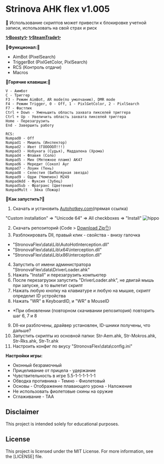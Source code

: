 # Strinova AHK flex v1.005

🙏 Использование скриптов может привести к блокировке учетной записи, использовать на свой страх и риск

[__✨Boosty✨__](https://boosty.to/kramar1337)
[__✨SteamTrade✨__](https://steamcommunity.com/tradeoffer/new/?partner=176456946&token=QbYR9jmE)

__🚀Функционал:🚀__

- AimBot (PixelSearch)
- TriggerBot (PixlGetColor, PixlSearch)
- RCS (Контроль отдачи)
- Macros

:musical_keyboard:__Горячие клавиши:__:musical_keyboard:
```
V - Аимбот
C - Триггер
F3 - Режим AimBot, AR mode(по умолчанию), DMR mode
F4 - Режим Trigger, 0 - Off, 1 - PixlGetColor, 2 - PixlSearch
F7 - Фастпик
Ctrl + Down - Уменьшить область захвата пикселей триггера
Ctrl + Up - Увеличить область захвата пикселей триггера
Home - Перезагрузить
End - Завершить работу

RCS:
Numpad0 - Off
Numpad1 - Мишель (Инспектор)
Numpad2 - Ивет (ГОООООЛ!!!)
Numpad3 - Нобунага (Судья), Маддалена (Хрома)
Numpad4 - Флавия (Соло)
Numpad5 - Мин (Мятежное пламя) АК47
Numpad6 - Мередит (Сокол) Ауг
Numpad7 - Лоуин (Тень)
Numpad8 - Селестия (БиПолярная звезда)
Numpad9 - Одри (Чемпион) M249
NumpadAdd - Фуксия (Зубец)
NumpadSub - Фрагранс (Цветение)
NumpadMult - Эйка (Пожар)
```

:memo:__Как запустить?__:memo:

1. Скачать и установить [Autohotkey.com](https://www.autohotkey.com/download/ahk-install.exe)(прямая ссылка)

"Custom installation" => "Unicode 64" => All checkboxes => "Install"
![hippo](https://media.giphy.com/media/LerrohpjasApOHH9G1/giphy.gif)

2. Скачать репозиторий (Code > [Download Zip👌](https://github.com/Kramar1337/Strinova-AHK-flex/archive/main.zip))
3. Разблокировать Dll, правый клик - свойства - внизу галочка
 - "StronovaFlex\data\Lib\AutoHotInterception.dll"
 - "StronovaFlex\data\Lib\x64\interception.dll"
 - "StronovaFlex\data\Lib\x86\interception.dll"
4. Запустить от имени администратора "StronovaFlex\data\DriverLoader.ahk"
5. Нажать "Install" и перезагрузить компьютер
6. После перезагрузки запустить "DriverLoader.ahk", не двигай мышь при запуске, а то вылетит скрипт
7. Нажать любую кнопку на клавиатуре и любую на мышке, скрипт определит ID устройства
8. Нажать "WR" в KeyboardID, и "WR" в MouseID
 - *При обновлении (повторном скачивании репозитория) повторить шаг 6, 7 и 8
9. Dll-ки разблочены, драйвер установлен, ID-шники получены, что дальше?
10. Запустить скрипты из основной папки: Str-Aem.ahk, Str-Mokros.ahk, Str-Rks.ahk, Str-Tr.ahk
11. Настроить конфиг по вкусу "StronovaFlex\data\config.ini"

__Настройки игры:__
 - Оконный безрамочный
 - Прицеливание от прицела - удержание
 - Чувствительность в игре 5.5-1-1-1-1-1-1
 - Обводка противника - Темно - Фиолетовый
 - Основы - Отображение плавающего урона - Наложение
 - Не использовать фиолетовые скины на оружие
 - Сглаживание - TAA

## Disclaimer 
This project is intended solely for educational purposes. 

## License

This project is licensed under the MIT License. For more information, see the [LICENSE] file.
